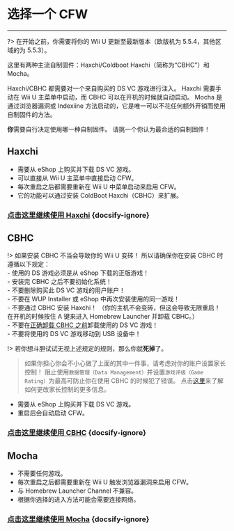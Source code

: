 # 选择一个 CFW
---
?> 在开始之前，你需要将你的 Wii U 更新至最新版本（欧版机为 5.5.4，其他区域的为 5.5.3）。

这里有两种主流自制固件：Haxchi/Coldboot Haxchi（简称为“CBHC”）和 Mocha。

Haxchi/CBHC 都需要对一个来自购买的 DS VC 游戏进行注入。 Haxchi 需要手动在 Wii U 主菜单中启动，而 CBHC 可以在开机的时候就自动启动。 Mocha 是通过浏览器漏洞或 Indexiine 方法启动的，它是唯一可以不花任何额外开销而使用自制固件的方法。

**你**需要自行决定使用哪一种自制固件。 请挑一个你认为最合适的自制固件！

## Haxchi

- 需要从 eShop 上购买并下载 DS VC 游戏。
- 可以直接从 Wii U 主菜单中直接启动 CFW。
- 每次重启之后都需要重新在 Wii U 中菜单启动来启用 CFW。
- 它的功能可以通过安装 ColdBoot Haxchi（CBHC）来扩展。

### [**点击这里继续使用 Haxchi**](haxchi/ds-vc-choice) {docsify-ignore}

## CBHC

!> 如果安装 CBHC 不当会导致你的 Wii U 变砖！ 所以请确保你在安装 CBHC 时遵循以下规定： <br>- 使用的 DS 游戏必须是从 eShop 下载的正版游戏！ <br>- 安装完 CBHC 之后不要初始化系统！ <br>- 不要删除购买此 DS VC 游戏的用户账户！ <br>- 不要在 WUP Installer 或 eShop 中再次安装使用的同一游戏！ <br>- 不要通过 CBHC 安装 Haxchi！ （你的主机不会变砖，但这会导致无限重启！ 在开机的时候按住 A 键来进入 Homebrew Launcher 并卸载 CBHC。） <br>- 不要在[正确卸载 CBHC 之前](uninstall-cbhc)卸载使用的 DS VC 游戏！ <br>- 不要将使用的 DS VC 游戏移动到 USB 设备中！

!> 若你想斗胆试试无视上述规定的规则，那么你就**死掉**了。

> 如果你担心你会不小心做了上面的其中一件事，请考虑对你的账户设置家长控制！ 阻止使用`数据管理（Data Management）`并设置`游戏评级（Game Rating）`为最高可防止你在使用 CBHC 的时候犯了错误。 点击[这里](https://en-americas-support.nintendo.com/app/answers/detail/a_id/1081/~/how-to-change-parental-controls)来了解如何更改家长控制的更多信息。

- 需要从 eShop 上购买并下载 DS VC 游戏。
- 重启后会自动启动 CFW。

### [**点击这里继续使用 CBHC**](cbhc/ds-vc-choice) {docsify-ignore}

## Mocha

- 不需要任何游戏。
- 每次重启之后都需要重新在 Wii U 触发浏览器漏洞来启用 CFW。
- 与 Homebrew Launcher Channel 不兼容。
- 根据你选择的进入方法可能会需要连接网络。

### [**点击这里继续使用 Mocha**](mocha/entrypoint-choice) {docsify-ignore}
